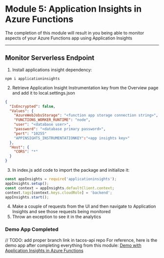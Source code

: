 # Module 5: Application Insights in Azure Functions
The completion of this module will result in you being able to monitor aspects of your Azure Functions app using Application Insights

---

## Monitor Serverless Endpoint

1. Install applications insight dependency:
```
npm i applicationinsights
```
2. Retrieve Application Insight Instrumentation key from the Overview page and add it to local.settings.json
```json
{
  "IsEncrypted": false,
  "Values": {
    "AzureWebJobsStorage": "<function app storage connection string>",
    "FUNCTIONS_WORKER_RUNTIME": "node",
    "user": "<database user>",
    "password": "<database primary password>",
    "port": "10255"
    "APPINSIGHTS_INSTRUMENTATIONKEY":"<app insights key>"
  },
  "Host": {
    "CORS": "*"
  }
}
```
3. In index.js add code to import the package and initialize it:
```javascript
const appInsights = require('applicationinsights');
appInsights.setup();
const context = appInsights.defaultClient.context;
context.tags[context.keys.cloudRole] = 'backend';
appInsights.start();
```
4. Make a couple of requests from the UI and then navigate to Application Insights and see those requests being monitored
5. Throw an exception to see it in the analytics

### Demo App Completed
// TODO: add proper branch link in tacos-api repo
For reference, here is the demo app after completing everything from this module: [Demo with Application Insights in Azure Functions]()
